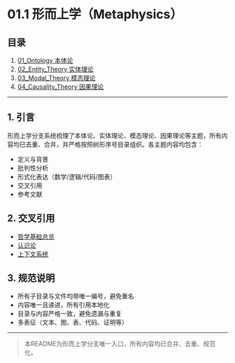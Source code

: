 # 01.1 形而上学（Metaphysics）

## 目录

1. [01_Ontology 本体论](./01_Ontology.md)
2. [02_Entity_Theory 实体理论](./02_Entity_Theory.md)
3. [03_Modal_Theory 模态理论](./03_Modal_Theory.md)
4. [04_Causality_Theory 因果理论](./04_Causality_Theory.md)

---

## 1. 引言

形而上学分支系统梳理了本体论、实体理论、模态理论、因果理论等主题，所有内容均已去重、合并，并严格按照树形序号目录组织。各主题内容均包含：

- 定义与背景
- 批判性分析
- 形式化表达（数学/逻辑/代码/图表）
- 交叉引用
- 参考文献

## 2. 交叉引用

- [哲学基础总览](../README.md)
- [认识论](../02_Epistemology/README.md)
- [上下文系统](../../12_Context_System/README.md)

## 3. 规范说明

- 所有子目录与文件均带唯一编号，避免重名
- 内容唯一且递进，所有引用本地化
- 目录与内容严格一致，避免遗漏与重复
- 多表征（文本、图、表、代码、证明等）

---

> 本README为形而上学分支唯一入口，所有内容均已合并、去重、规范化。
